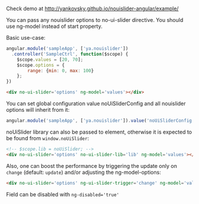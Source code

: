 Check demo at http://yankovsky.github.io/nouislider-angular/example/

You can pass any nouislider options to no-ui-slider directive. You should use ng-model instead of start property.

Basic use-case:

```javascript
angular.module('sampleApp', ['ya.nouislider'])
  .controller('SampleCtrl', function($scope) {
    $scope.values = [20, 70];
    $scope.options = {
        range: {min: 0, max: 100}
    };
})
```
```html
<div no-ui-slider='options' ng-model='values'></div>
```

You can set global configuration value noUiSliderConfig and all nouislider options will inherit from it:

```javascript
angular.module('sampleApp', ['ya.nouislider']).value('noUiSliderConfig', {step: 1})
```

noUiSlider library can also be passed to element, otherwise it is expected to be found from `window.noUiSlider`:

```html
<!-- $scope.lib = noUiSlider; -->
<div no-ui-slider='options' no-ui-slider-lib='lib' ng-model='values'></div>
```

Also, one can boost the performance by triggering the update only on `change` (default: `update`) and/or adjusting the ng-model-options:

```html
<div no-ui-slider='options' ng-ui-slider-trigger='change' ng-model='values' ng-model-options='{ debounce: 500 }'></div>
```

Field can be disabled with `ng-disabled='true'`
